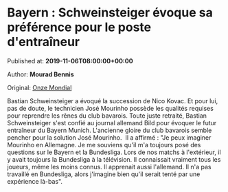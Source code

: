 
# Bayern : Schweinsteiger évoque sa préférence pour le poste d'entraîneur

Published at: **2019-11-06T08:00:00+00:00**

Author: **Mourad Bennis**

Original: [Onze Mondial](http://www.onzemondial.com/bundesliga/2019-2020/bayern-schweinsteiger-evoque-sa-preference-201755)

Bastian Schweinsteiger a évoqué la succession de Nico Kovac. Et pour lui, pas de doute, le technicien José Mourinho possède les qualités requises pour reprendre les rênes du club bavarois.
Toute juste retraité, Bastian Schweinsteiger s'est confié au journal allemand Bild pour évoquer le futur entraîneur du Bayern Munich. L'ancienne gloire du club bavarois semble pencher pour la solution José Mourinho. 
Il a affirmé : "Je peux imaginer Mourinho en Allemagne. Je me souviens qu'il m'a toujours posé des questions sur le Bayern et la Bundesliga. Lors de nos matchs à l'extérieur, il y avait toujours la Bundesliga à la télévision. Il connaissait vraiment tous les joueurs, même les moins connus. Il apprenait aussi l'allemand. Il n'a pas travaillé en Bundesliga, alors j'imagine bien qu'il serait tenté par une expérience là-bas".
 

